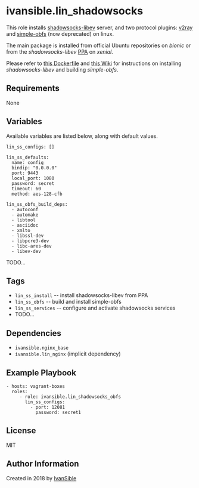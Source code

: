 # ivansible.lin_shadowsocks

This role installs
[shadowsocks-libev](https://github.com/shadowsocks/shadowsocks-libev#install-from-repository)
server, and two protocol plugins: [v2ray](https://github.com/shadowsocks/v2ray-plugin])
and [simple-obfs](https://github.com/shadowsocks/simple-obfs#intro) (now deprecated)
on linux.

The main package is installed from official Ubuntu repositories on _bionic_ or from the
_shadowsocks-libev_ [PPA](https://launchpad.net/~max-c-lv/+archive/ubuntu/shadowsocks-libev) on _xenial_.

Please refer to [this Dockerfile](https://hub.docker.com/r/hongkongkiwi/shadowsocks-with-simple-obfs/)
and [this Wiki](https://github.com/fconn/ss2ch/wiki/%D0%9D%D0%B0%D1%81%D1%82%D1%80%D0%BE%D0%B9%D0%BA%D0%B0-%D1%81%D0%B5%D1%80%D0%B2%D0%B5%D1%80%D0%B0-%D0%BD%D0%B0-%D0%B1%D0%B0%D0%B7%D0%B5-Ubuntu-16.04)
for instructions on installing _shadowsocks-libev_ and building _simple-obfs_.


## Requirements

None


## Variables

Available variables are listed below, along with default values.

    lin_ss_configs: []

    lin_ss_defaults:
      name: config
      bindip: "0.0.0.0"
      port: 9443
      local_port: 1080
      password: secret
      timeout: 60
      method: aes-128-cfb

    lin_ss_obfs_build_deps:
      - autoconf
      - automake
      - libtool
      - asciidoc
      - xmlto
      - libssl-dev
      - libpcre3-dev
      - libc-ares-dev
      - libev-dev

TODO...


## Tags

- `lin_ss_install` -- install shadowsocks-libev from PPA
- `lin_ss_obfs` -- build and install simple-obfs
- `lin_ss_services` -- configure and activate shadowsocks services
- TODO...


## Dependencies

- `ivansible.nginx_base`
- `ivansible.lin_nginx`  (implicit dependency)


## Example Playbook

    - hosts: vagrant-boxes
      roles:
         - role: ivansible.lin_shadowsocks_obfs
           lin_ss_configs:
             - port: 12081
               password: secret1


## License

MIT

## Author Information

Created in 2018 by [IvanSible](https://github.com/ivansible)
